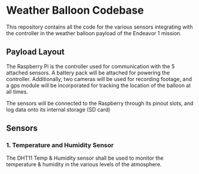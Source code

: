 # Weather Balloon Codebase
This repository contains all the code for the various sensors integrating with the controller in the weather balloon payload of the Endeavor 1 mission.

## Payload Layout
The Raspberry Pi is the controller used for communication with the 5 attached sensors. A battery pack will be attached for powering the controller. Additionally, two cameras will be used for recording footage, and a gps module will be incorporated for tracking the location of the balloon at all times.

The sensors will be connected to the Raspberry through its pinout slots, and log data onto its internal storage (SD card)

## Sensors

### 1. Temperature and Humidity Sensor
The DHT11 Temp & Humidity sensor shall be used to monitor the temperature & humidity in the various levels of the atmosphere.
